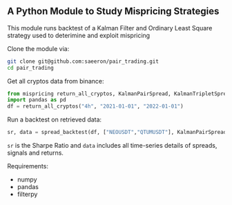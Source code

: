 ## A Python Module to Study Mispricing Strategies

This module runs backtest of a Kalman Filter and Ordinary Least Square strategy used to deterimine and exploit mispricing

Clone the module via:

```bash
git clone git@github.com:saeeron/pair_trading.git
cd pair_trading
```
Get all cryptos data from binance:
```python
from mispricing return_all_cryptos, KalmanPairSpread, KalmanTripletSpread, SpreadOLS, spread_backtest 
import pandas as pd
df = return_all_cryptos("4h", "2021-01-01", "2022-01-01")
```
Run a backtest on retrieved data:
```python
sr, data = spread_backtest(df, ["NEOUSDT","QTUMUSDT"], KalmanPairSpread, transaction_cost = 20)

```
`sr` is the Sharpe Ratio and `data` includes all time-series details of spreads, signals and returns.  


Requirements:
- numpy
- pandas
- filterpy

